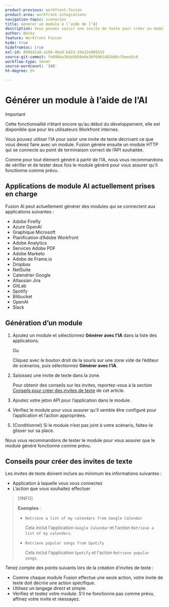 ```yaml
---
product-previous: workfront-fusion
product-area: workfront-integrations
navigation-topic: scenarios
title: Générer un module à l’aide de l’AI
description: Vous pouvez saisir une invite de texte pour créer un module HTTP configuré à l’invite.
author: Becky
feature: Workfront Fusion
hide: true
hidefromtoc: true
exl-id: 899641a0-a104-4be9-b423-34a32e985b53
source-git-commit: fe096ba36da9b56e0e38f6061481b66cfbeee5c6
workflow-type: tm+mt
source-wordcount: '348'
ht-degree: 5%

---
```


# Générer un module à l’aide de l’AI

<!--DO NOT DELETE - linked through CSH-->

>[!IMPORTANT]
>
>Cette fonctionnalité n’étant encore qu’au début du développement, elle est disponible que pour les utilisateurs Workfront internes.

Vous pouvez utiliser l’IA pour saisir une invite de texte décrivant ce que vous devez faire avec un module. Fusion génère ensuite un module HTTP qui se connecte au point de terminaison correct de l’API souhaitée.

Comme pour tout élément généré à partir de l’IA, nous vous recommandons de vérifier et de tester deux fois le module généré pour vous assurer qu’il fonctionne comme prévu.

## Applications de module AI actuellement prises en charge

Fusion AI peut actuellement générer des modules qui se connectent aux applications suivantes :

* Adobe Firefly
* Azure OpenAI
* Graphique Microsoft
* Planification d’Adobe Workfront
* Adobe Analytics
* Services Adobe PDF
* Adobe Marketo
* Adobe de Frame.io
* Dropbox
* NetSuite
* Calendrier Google
* Atlassian Jira
* GitLab
* Spotify
* Bitbucket
* OpenAI
* Slack

## Génération d’un module

1. Ajoutez un module et sélectionnez **Générer avec l’IA** dans la liste des applications.

   Ou

   Cliquez avec le bouton droit de la souris sur une zone vide de l’éditeur de scénarios, puis sélectionnez **Générer avec l’IA**.
1. Saisissez une invite de texte dans la zone.

   Pour obtenir des conseils sur les invites, reportez-vous à la section [Conseils pour créer des invites de texte](#tips-for-creating-text-prompts) de cet article.
1. Ajoutez votre jeton API pour l’application dans le module .
1. Vérifiez le module pour vous assurer qu’il semble être configuré pour l’application et l’action appropriées.
1. (Conditionnel) Si le module n’est pas joint à votre scénario, faites-le glisser sur sa place.

Nous vous recommandons de tester le module pour vous assurer que le module généré fonctionne comme prévu.

## Conseils pour créer des invites de texte

Les invites de texte doivent inclure au minimum les informations suivantes :

* Application à laquelle vous vous connectez
* L’action que vous souhaitez effectuer

>[!INFO]
>
>**Exemples** :
>
>* `Retrieve a list of my calendars from Google Calendar`
>
>   Cela inclut l&#39;application `Google Calendar` et l&#39;action `Retrieve a list of my calendars`.
>
>* `Retrieve popular songs from Spotify`
>
>   Cela inclut l&#39;application `Spotify` et l&#39;action `Retrieve popular songs`.

Tenez compte des points suivants lors de la création d’invites de texte :

* Comme chaque module Fusion effectue une seule action, votre invite de texte doit décrire une action spécifique.
* Utilisez un langage direct et simple.
* Vérifiez et testez votre module. S’il ne fonctionne pas comme prévu, affinez votre invite et réessayez.
